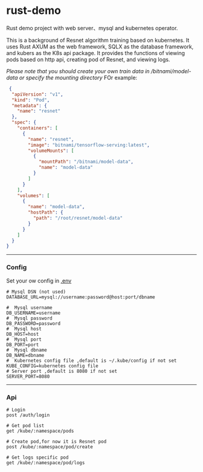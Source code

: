 # rust-demo

Rust demo project with web server、mysql and kubernetes operator.

This is a background of Resnet algorithm training based on kubernetes. It uses Rust AXUM as the web framework, SQLX as
the database framework, and kubers as the K8s api package. It provides the functions of viewing pods based on http api,
creating pod of Resnet, and viewing logs.

*Please note that you should create your own train data in /bitnami/model-data or specify the mounting directory*
FOr example:
```json
 {
  "apiVersion": "v1",
  "kind": "Pod",
  "metadata": {
    "name": "resnet"
  },
  "spec": {
    "containers": [
      {
        "name": "resnet",
        "image": "bitnami/tensorflow-serving:latest",
        "volumeMounts": [
          {
            "mountPath": "/bitnami/model-data",
            "name": "model-data"
          }
        ]
      }
    ],
    "volumes": [
      {
        "name": "model-data",
        "hostPath": {
          "path": "/root/resnet/model-data"
        }
      }
    ]
  }
}


```


----

### Config

Set your ow config in [.env](.env)

```shell
# Mysql DSN (not used)
DATABASE_URL=mysql://username:password@host:port/dbname

#  Mysql username
DB_USERNAME=username
#  Mysql password
DB_PASSWORD=password
#  Mysql host
DB_HOST=host
#  Mysql port
DB_PORT=port
#  Mysql dbname
DB_NAME=dbname
#  Kubernetes config file ,default is ~/.kube/config if not set
KUBE_CONFIG=kubernetes config file
# Server port ,default is 8080 if not set
SERVER_PORT=8080

```

---

### Api

```curl
# Login
post /auth/login

# Get pod list
get /kube/:namespace/pods

# Create pod,for now it is Resnet pod
post /kube/:namespace/pod/create

# Get logs specific pod
get /kube/:namespace/pod/logs
```


